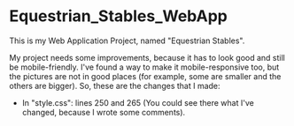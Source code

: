 # Equestrian_Stables_WebApp

This is my Web Application Project, named "Equestrian Stables". 

My project needs some improvements, because it has to look good and still be mobile-friendly.
I've found a way to make it mobile-responsive too, but the pictures are not in good places (for example, some are smaller and the others are bigger). 
So, these are the changes that I made:
- In "style.css": lines 250 and 265 (You could see there what I've changed, because I wrote some comments).
